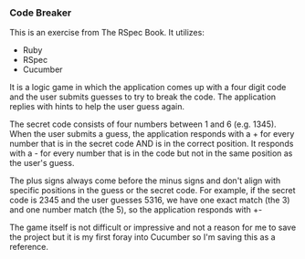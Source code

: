 ### Code Breaker ###

This is an exercise from The RSpec Book. It utilizes:
* Ruby
* RSpec 
* Cucumber

It is a logic game in which the application comes up with a 
four digit code and the user submits guesses to try to break
the code. The application replies with hints to help the user
guess again. 

The secret code consists of four numbers between 1 and 6 (e.g. 1345).
When the user submits a guess, the application responds with a + 
for every number that is in the secret code AND is in the correct 
position. It responds with a - for every number that is in the 
code but not in the same position as the user's guess.


The plus signs always come before the minus signs and don't align
with specific positions in the guess or the secret code. For example,
if the secret code is 2345 and the user guesses 5316, we have one 
exact match (the 3) and one number match (the 5), so the application
responds with +-

The game itself is not difficult or impressive and not a reason 
for me to save the project but it is my first foray into Cucumber
so I'm saving this as a reference. 

